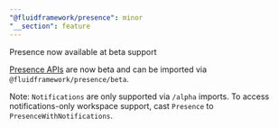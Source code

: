 ```yaml
---
"@fluidframework/presence": minor
"__section": feature
---
```

Presence now available at beta support

[Presence APIs](https://fluidframework.com/docs/build/presence) are now beta and can be imported via `@fluidframework/presence/beta`.

Note: `Notifications` are only supported via `/alpha` imports. To access notifications-only workspace support, cast `Presence` to `PresenceWithNotifications`.
